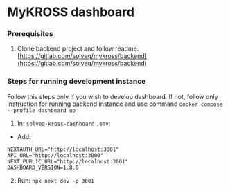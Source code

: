 # MyKROSS dashboard

### Prerequisites

1. Clone backend project and follow readme.
   [https://gitlab.com/solveq/mykross/backend](https://gitlab.com/solveq/mykross/backend)

### Steps for running development instance

Follow this steps only if you wish to develop dashboard.
If not, follow only instruction for running backend instance and use command
`docker compose --profile dashboard up`

1. In: `solveq-kross-dashboard` `.env`:

-   Add:

```
NEXTAUTH_URL="http://localhost:3001"
API_URL="http://localhost:3000"
NEXT_PUBLIC_URL="http://localhost:3001"
DASHBOARD_VERSION=1.8.0
```

2. Run: `npx next dev -p 3001`
